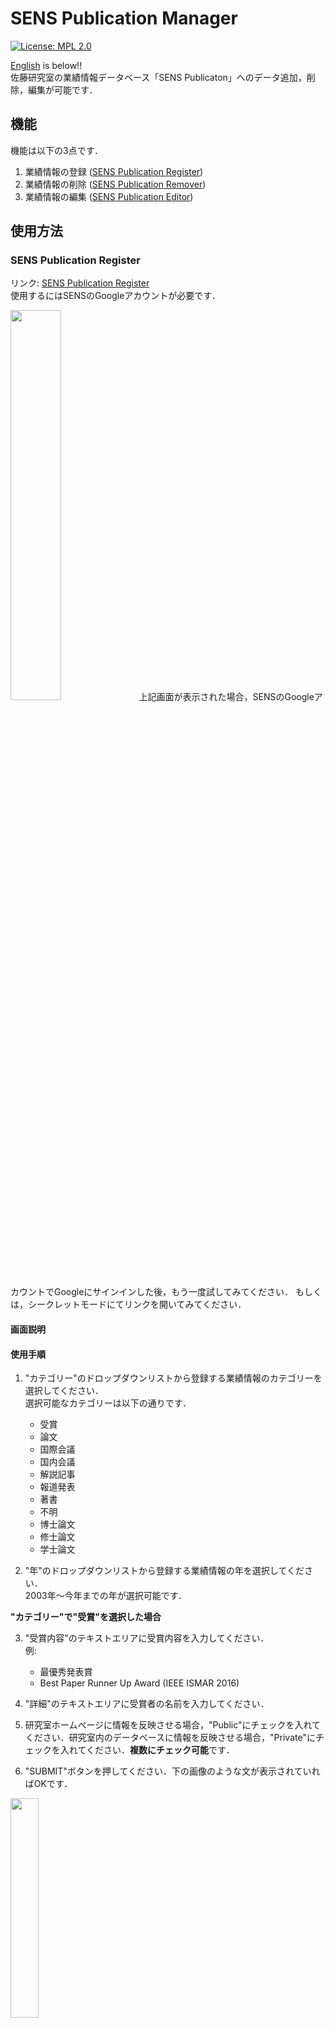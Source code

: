 # SENS Publication Manager

[![License: MPL 2.0](https://img.shields.io/badge/License-MPL%202.0-brightgreen.svg)](https://opensource.org/licenses/MPL-2.0)

[English](#sens-publication-manager-in-english) is below!!  
佐藤研究室の業績情報データベース「SENS Publicaton」へのデータ追加，削除，編集が可能です．

## 機能

機能は以下の3点です．

1. 業績情報の登録 ([SENS Publication Register](#sens-publication-register))
1. 業績情報の削除 ([SENS Publication Remover](#sens-publication-remover))
1. 業績情報の編集 ([SENS Publication Editor](#sens-publication-editor))

## 使用方法

### SENS Publication Register

リンク: [SENS Publication Register](https://script.google.com/a/sens.sys.es.osaka-u.ac.jp/macros/s/AKfycbwXxc8mGbcukLNakZh90Phw4v6tRSXbrqKIHnwEkqEJ-89naE0/exec?p=register)  
使用するにはSENSのGoogleアカウントが必要です．

<img src="https://github.com/SENSlab/SENS_Publication/blob/images/error_CantOpenPage.PNG" width="40%">  
上記画面が表示された場合，SENSのGoogleアカウントでGoogleにサインインした後，もう一度試してみてください．  
もしくは，シークレットモードにてリンクを開いてみてください．

#### 画面説明



#### 使用手順

1. "カテゴリー"のドロップダウンリストから登録する業績情報のカテゴリーを選択してください．  
選択可能なカテゴリーは以下の通りです．
    - 受賞
    - 論文
    - 国際会議
    - 国内会議
    - 解説記事
    - 報道発表
    - 著書
    - 不明
    - 博士論文
    - 修士論文
    - 学士論文


2. "年"のドロップダウンリストから登録する業績情報の年を選択してください．  
2003年～今年までの年が選択可能です．

**"カテゴリー"で"受賞"を選択した場合**  

3. "受賞内容"のテキストエリアに受賞内容を入力してください．  
例:
    - 最優秀発表賞
    - Best Paper Runner Up Award (IEEE ISMAR 2016)  


4. "詳細"のテキストエリアに受賞者の名前を入力してください．

5. 研究室ホームページに情報を反映させる場合，"Public"にチェックを入れてください．研究室内のデータベースに情報を反映させる場合，"Private"にチェックを入れてください．**複数にチェック可能**です．

6. "SUBMIT"ボタンを押してください．下の画像のような文が表示されていればOKです．  
<img src="https://github.com/SENSlab/SENS_Publication/blob/images/submit.PNG" width="30%">  

**"カテゴリー"で"受賞"以外を選択した場合**  

3. "詳細"のテキストエリアに例のような業績情報を入力してください．  
例:  
    - 田辺育暉, 浅井唯貴, 榎本龍一, 松倉悠, 岩井大輔, 佐藤宏介, "仮想手操作における非操作手への触覚呈示手法の検討", 情報処理学会インタラクション2018論文集, pp. 785-790, 2018.  
    - Naruki Tanabe, Yuki Asai, Ryuichi Enomoto, Haruka Matsukura, Daisuke Iwai, and Kosuke Sato, "Haptic Feedback to Non-Manipulating Hand in Manipulating Virtual Hand", In Proceedings of IEEE Haptics Symposium 2018 Demonstrations, p. 125, 2018.


4. "ファイル"のフォームにpdfファイルを添付してください．ファイル名は例のようにしてください．  
例:
    - 2018_Interaction_N-Tanabe.pdf
    - 2018_IEEEHapticsSymposium_N-Tanabe.pdf


5. 研究室ホームページに情報を反映させる場合，"Public"にチェックを入れてください．研究室内のデータベースに情報を反映させる場合，"Private"にチェックを入れてください．**複数にチェック可能**です．  

6. "SUBMIT"ボタンを押してください．下の画像のような文が表示されていればOKです．  
<img src="https://github.com/SENSlab/SENS_Publication/blob/images/submit.PNG" width="15%">  


#### 注意点

- 業績情報をアップロードした後は，念のため，業績情報用のSpread Sheetに追加した情報が反映されているか確認してください．

- 不安定なネット環境では，失敗しやすいです．良好なネット環境で使用してください．

- 不安定なネット環境であったり，アップロードするpdfファイルのサイズが大きい場合，アップロードに時間がかかります．ロードバーが消えるまで気長にお待ちください．


### SENS Publication Remover

リンク: [SENS Publication Remover](https://script.google.com/a/sens.sys.es.osaka-u.ac.jp/macros/s/AKfycbwXxc8mGbcukLNakZh90Phw4v6tRSXbrqKIHnwEkqEJ-89naE0/exec?p=remover)  
使用するにはSENSのGoogleアカウントが必要です．

#### 画面説明



#### 使用手順



#### 注意点



### SENS Publication Editor

リンク: [SENS Publication Editor](https://script.google.com/a/sens.sys.es.osaka-u.ac.jp/macros/s/AKfycbwXxc8mGbcukLNakZh90Phw4v6tRSXbrqKIHnwEkqEJ-89naE0/exec?p=editor)  
使用するにはSENSのGoogleアカウントが必要です．

#### 画面説明



#### 使用手順



#### 注意点



## 開発者向け

### ディレクトリ構造

```
App/             # サーバーサイドの処理
  |- Main.gs
  |- Cipher.gs
  |- DriveManager.gs
  |- FileManager.gs
  |- SpreadSheetManager.gs
  |- Register.gs
  |- Remover.gs
  |- Editor.gs
Public/          # クライアントサイドの処理
  |- css/
    |- myCustomRegister_css.html
    |- myCustomRemover_css.html
    |- myCustomEditor_css.html
  |- html/
    |- render.html
    |- remover.html
    |- editor.html
  |- js/         
    |- mainRegister_js.html
    |- mainRemover_js.html
    |- mainEditor_js.html
Vendor/         # 外部ライブラリ
    |- MDL/  
    |- GETMDL-SELECT/
    |- jQuery/
    |- FontAwesome/
    |- CryptoJS/
    |- CryptoGS/
    |- iconatejs/
```

### 開発手順

開発する際は、Googleの[clasp](https://github.com/google/clasp)を使用します．
1. Node.jsとnpmをインストールする

    <a href="https://qiita.com/Masayuki-M/items/840a997a824e18f576d8">
    Windows
    </a>
    <img src="https://raw.githubusercontent.com/SENSlab/SENS_Publication/images/windows-brands.svg?sanitize=true" width="15">&nbsp;&nbsp;&nbsp;&nbsp;
    <a href="https://qiita.com/sugasaki/items/ad4d5d88965057840a04">
    MacOS
    </a>
    <img src="https://raw.githubusercontent.com/SENSlab/SENS_Publication/images/apple-brands.svg?sanitize=true" width="15" >

        $ node --version  

    でバージョンが4.7.4以上ならOK  

1. claspをインストールする

        $ npm install -g @google/clasp

1. ローカルにcloneする

        $ clasp clone <scriptID>

1. ログインする

        $ clasp login

1. ローカルで修正する  

1. リモートにローカルの更新を反映する

        $ clasp push

## ライセンス

[MPL 2.0](https://github.com/SENSlab/SENS_Publication/blob/master/LICENSE)

# Sens Publication Manager (in ENGLISH)

[![License: MPL 2.0](https://img.shields.io/badge/License-MPL%202.0-brightgreen.svg)](https://opensource.org/licenses/MPL-2.0)

You can register publication data, remove it, and edit it to "SENS Publication".  
"SENS Publication" is the publication database in SENS Lab..

## Features

There are three functions.

1. Register publication data
1. Delete publication data
1. Edit publication data

## Usage

### Sens Publication Register

You can register publication data from the link below.  
[sens publicaion register](https://script.google.com/a/sens.sys.es.osaka-u.ac.jp/macros/s/AKfycbwXxc8mGbcukLNakZh90Phw4v6tRSXbrqKIHnwEkqEJ-89naE0/exec?p=register)  

**You need SENS's Google account.**

#### Steps



#### Notice



### Sens Publication Remover
You can delete publication data from the link below.  
[sens publicaion remover](https://script.google.com/a/sens.sys.es.osaka-u.ac.jp/macros/s/AKfycbwXxc8mGbcukLNakZh90Phw4v6tRSXbrqKIHnwEkqEJ-89naE0/exec?p=remover)  

**You need SENS's Google account.**

#### Steps



#### Notice



### Sens Publication Editor
You can edit publication data from the link below.  
[sens publicaion editor](https://script.google.com/a/sens.sys.es.osaka-u.ac.jp/macros/s/AKfycbwXxc8mGbcukLNakZh90Phw4v6tRSXbrqKIHnwEkqEJ-89naE0/exec?p=editor)  

**You need SENS's Google account.**

#### Steps



#### Notice



## For Developers

### Directory Structure

```
App/             # Server side processing
  |- Main.gs
  |- Cipher.gs
  |- DriveManager.gs
  |- FileManager.gs
  |- SpreadSheetManager.gs
  |- Register.gs
  |- Remover.gs
  |- Editor.gs
Public/          # Client side processing
  |- css/
    |- myCustomRegister_css.html
    |- myCustomRemover_css.html
    |- myCustomEditor_css.html
  |- html/
    |- render.html
    |- remover.html
    |- editor.html
  |- js/         
    |- mainRegister_js.html
    |- mainRemover_js.html
    |- mainEditor_js.html
Vendor/         # External library
    |- MDL/  
    |- GETMDL-SELECT/
    |- jQuery/
    |- FontAwesome/
    |- CryptoJS/
    |- CryptoGS/
    |- iconatejs/
```

### Development Steps

You should use [google/clasp](https://github.com/google/clasp)．

1. Install Node.js and npm

    <a href="https://qiita.com/Masayuki-M/items/840a997a824e18f576d8">
    Windows
    </a>
    <img src="https://raw.githubusercontent.com/SENSlab/SENS_Publication/images/windows-brands.svg?sanitize=true" width="15">&nbsp;&nbsp;&nbsp;&nbsp;
    <a href="https://qiita.com/sugasaki/items/ad4d5d88965057840a04">
    MacOS
    </a>
    <img src="https://raw.githubusercontent.com/SENSlab/SENS_Publication/images/apple-brands.svg?sanitize=true" width="15" >

        $ node --version  

    Required virsion is higher than 4.7.4.   

1. Install google/clasp

        $ npm install -g @google/clasp

1. Clone to your local PC

        $ clasp clone <scriptID>

1. Login

        $ clasp login

1. Modify codes in your local PC  

1. Push your local updates to remote like GitHub

        $ clasp push

## License

[MPL 2.0](https://github.com/SENSlab/SENS_Publication/blob/master/LICENSE)
